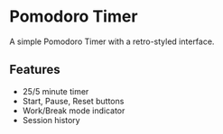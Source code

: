 # Pomodoro Timer

A simple Pomodoro Timer with a retro-styled interface.
## Features
- 25/5 minute timer
- Start, Pause, Reset buttons
- Work/Break mode indicator
- Session history
